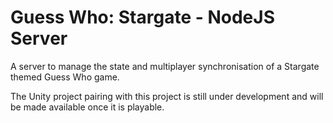 # Guess Who: Stargate - NodeJS Server

A server to manage the state and multiplayer synchronisation of a Stargate themed Guess Who game.

The Unity project pairing with this project is still under development and will be made available once it is playable.

